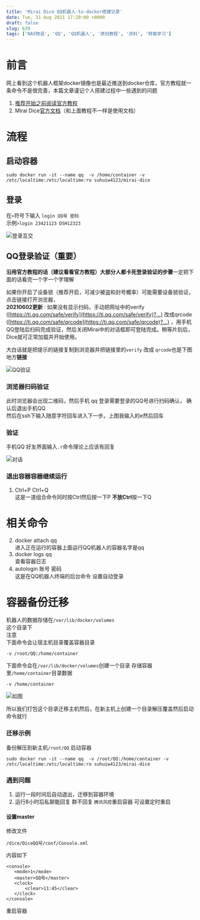 ```yaml
---
title: 'Mirai Dice QQ机器人-to-docker搭建记录'
date: Tue, 31 Aug 2021 17:20:00 +0000
draft: false
slug: 639 
tags: ['NAS物语', 'QQ', 'QQ机器人', '原创教程', '资料', '转载学习']
---
```


前言
==

网上看到这个机器人框架docker镜像也是最近推送到docker仓库，官方教程就一条命令不是很完善，本篇文章谨记个人搭建过程中一些遇到的问题

1.  [推荐开始之前阅读官方教程](https://forum.kokona.tech/d/448-mirai-dice-20210324)
2.  Mirai Dice[官方文档](https://v2docs.kokona.tech/zh/latest/)（和上面教程不一样是使用文档）

流程
==

启动容器
----

```
sudo docker run -it --name qq  -v /home/container -v /etc/localtime:/etc/localtime:ro suhuiw4123/mirai-dice
```

登录
--

在`>`符号下输入 `login QQ号 密码`  
示例`>login 23421123 DSH12323`

![登录互交](https://gao4.top/wp-content/uploads/2021/07/2981758090.png "登录互交")

QQ登录验证（重要）
----------

**沿用官方教程的话（建议看看官方教程）大部分人都卡死登录验证的步骤**一定把下面的话看完一个字一个字理解

如果你开启了设备锁（推荐开启，可减少被盗和封号概率）可能需要设备锁验证，点击链接打开浏览器，  
**20210602更新** : 如果没有显示扫码，手动把网址中的verify ([https://ti.qq.com/safe/verify](https://ti.qq.com/safe/verify)?…) 改成qrcode ([https://ti.qq.com/safe/qrcode](https://ti.qq.com/safe/qrcode)?…) ，用手机QQ登陆后扫码完成验证，然后关闭Mirai中的对话框即可登陆完成。稍等片刻后，Dice就可正常加载并开始使用。

大白话就是把提示的链接复制到浏览器并把链接里的`verify` 改成 `qrcode`也是下图地方**链接**

![QQ验证](https://gao4.top/wp-content/uploads/2021/07/1726320199.png "QQ验证")

### 浏览器扫码验证

此时浏览器会出现二维码，然后手机 qq 登录需要登录的QQ号进行扫码确认， 确认后退出手机QQ  
然后在ssh下输入随意字符回车进入下一步。上图我输入的e然后回车

### 验证

手机QQ 好友界面输入`.r`命令理论上应该有回复

![对话](https://gao4.top/wp-content/uploads/2021/07/451246510.jpg "对话")

### 退出容器容器继续运行

1.  Ctrl+P Ctrl+Q  
    这是一道组合命令同时按Ctrl然后按一下P **不放Ctrl**按一下Q

相关命令
====

2.  docker attach qq  
    进入正在运行的容器上面运行QQ机器人的容器名字是qq
3.  docker logs qq  
    查看容器日志
4.  autologin 账号 密码  
    这是在QQ机器人终端的后台命令 设置自动登录

容器备份迁移
======

机器人的数据存储在`/var/lib/docker/volumes`  
这个目录下  
注意  
下面命令会让宿主机目录覆盖容器目录

```
-v /root/QQ:/home/container
```

下面命令会在`/var/lib/docker/volumes`创建一个目录 存储容器里`/home/container`目录数据

```
-v /home/container
```

![如图](https://gao4.top/wp-content/uploads/2021/07/1029308581.png "如图")

所以我们打包这个目录迁移主机然后，在新主机上创建一个目录解压覆盖然后启动命令就行

### 迁移示例

备份解压到新主机`/root/QQ` 启动容器

```
sudo docker run -it --name qq  -v /root/QQ:/home/container -v /etc/localtime:/etc/localtime:ro suhuiw4123/mirai-dice
```

### 遇到问题

1.  运行一段时间后自动退出，迁移到容器环境
2.  运行8小时后私聊能回复 群不回复 `腾讯风控`重启容器 可设置定时重启

#### 设置master

修改文件

```
/dice/DiceQQ号/conf/Console.xml
```

内容如下

```
<console>
   <mode>1</mode>
   <master>QQ号</master>
   <clock>
       <clear>11:45</clear>
   </clock>
</console>
```

重启容器